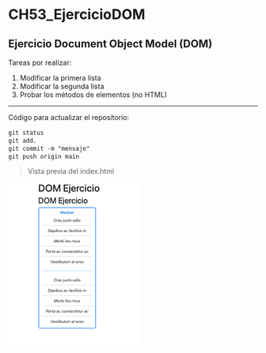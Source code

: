 # CH53_EjercicioDOM
## Ejercicio Document Object Model (DOM)

Tareas por realizar:

1. Modificar la primera lista
2. Modificar la segunda lista
3. Probar los métodos de elementos (no HTML)

---

Código para actualizar el repositorio:
```
git status
git add.
git commit -m "mensaje"
git push origin main

```
>Vista previa del index.html

![index](https://raw.githubusercontent.com/gabs-g/CH53_EjercicioDOM/refs/heads/main/image/Captura%20de%20pantalla%202025-04-08%20a%20la(s)%2010.47.15.png)